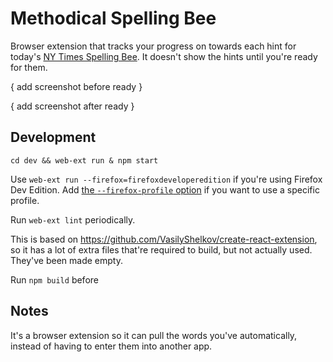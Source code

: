 # Methodical Spelling Bee

Browser extension that tracks your progress on towards each hint for today's [NY Times Spelling Bee](https://www.nytimes.com/puzzles/spelling-bee). It doesn't show the hints until you're ready for them.

{ add screenshot before ready }

{ add screenshot after ready }


## Development

`cd dev && web-ext run & npm start`

Use `web-ext run --firefox=firefoxdeveloperedition` if you're using Firefox Dev Edition. Add [the `--firefox-profile` option](https://extensionworkshop.com/documentation/develop/getting-started-with-web-ext/) if you want to use a specific profile.

Run `web-ext lint` periodically.

This is based on https://github.com/VasilyShelkov/create-react-extension, so it has a lot of extra files that're required to build, but not actually used. They've been made empty.

Run `npm build` before


## Notes

It's a browser extension so it can pull the words you've automatically, instead of having to enter them into another app.
